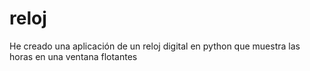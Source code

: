 # reloj
He creado una aplicación de un reloj digital en python
que muestra las horas en una ventana flotantes
